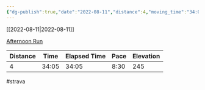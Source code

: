 ```yaml
---
{"dg-publish":true,"date":"2022-08-11","distance":4,"moving_time":"34:05","elapsed_time":"34:05","pace":"8:30","total_elevation_gain":245,"url":"https://www.strava.com/activities/7633450285","permalink":"/01-personal/strava/2022-08-11-afternoon-run/","dgPassFrontmatter":true}
---
```



[[2022-08-11\|2022-08-11]]

[Afternoon Run](https://www.strava.com/activities/7633450285)

| Distance | Time  | Elapsed Time | Pace | Elevation |
| -------- | ----- | ------------ | ---- | --------- |
| 4        | 34:05 | 34:05        | 8:30 | 245       |




#strava
